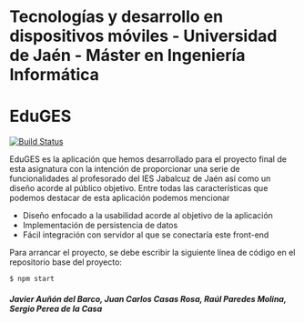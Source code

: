 # Tecnologías y desarrollo en dispositivos móviles - Universidad de Jaén - Máster en Ingeniería Informática
# EduGES
[![Build Status](https://travis-ci.org/joemccann/dillinger.svg?branch=master)]()

EduGES es la aplicación que hemos desarrollado para el proyecto final de esta asignatura con la intención de proporcionar una serie de funcionalidades al profesorado del IES Jabalcuz de Jaén así como un diseño acorde al público objetivo. Entre todas las características que podemos destacar de esta aplicación podemos mencionar

- Diseño enfocado a la usabilidad acorde al objetivo de la aplicación
- Implementación de persistencia de datos
- Fácil integración con servidor al que se conectaría este front-end

Para arrancar el proyecto, se debe escribir la siguiente línea de código en el repositorio base del proyecto:

```
$ npm start
```

##### _Javier Auñón del Barco_, _Juan Carlos Casas Rosa_, _Raúl Paredes Molina_, _Sergio Perea de la Casa_
